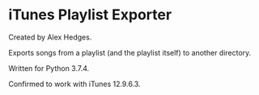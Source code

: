 # iTunes Playlist Exporter

Created by Alex Hedges.

Exports songs from a playlist (and the playlist itself) to another directory.

Written for Python 3.7.4.

Confirmed to work with iTunes 12.9.6.3.